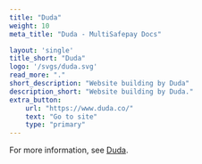 ```yaml
---
title: "Duda"
weight: 10
meta_title: "Duda - MultiSafepay Docs"

layout: 'single'
title_short: "Duda"
logo: '/svgs/duda.svg'
read_more: "."
short_description: "Website building by Duda"
description_short: "Website building by Duda."
extra_button:
    url: "https://www.duda.co/" 
    text: "Go to site" 
    type: "primary"
---
```


For more information, see [Duda](https://www.duda.co/).